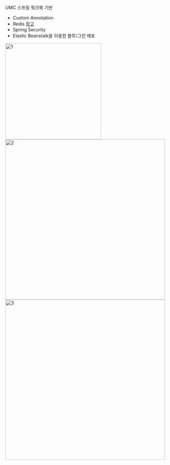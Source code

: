 UMC 스프링 워크북 기반

- Custom Annotation
- Redis [참고](https://github.com/seheonnn/Spring-umc/blob/main/src/main/java/umc/springumc/redis/redis.md)
- Spring Security
- Elastic Beanstalk을 이용한 블루/그린 배포

<img width="300" alt="1" src="https://github.com/seheonnn/Spring-umc/assets/101795921/d2827ed9-9eb5-4e19-b0b0-4ec9f6f0396c">
<br>
<img width="500" alt="2" src="https://github.com/seheonnn/Spring-umc/assets/101795921/12088647-0d6e-43e2-ad11-97012ddd032d">
<br>
<img width="500" alt="3" src="https://github.com/seheonnn/Spring-umc/assets/101795921/d1f6db6e-185b-4d57-bc9e-fed127804543">
